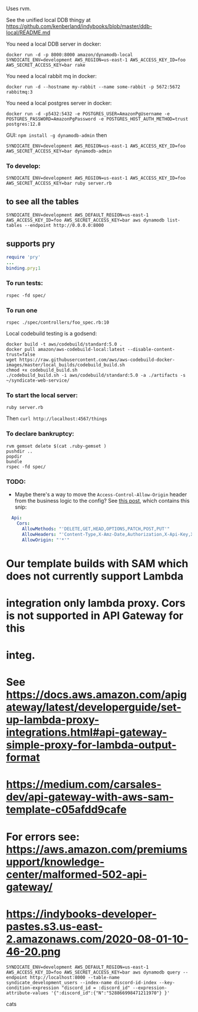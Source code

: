 Uses rvm.

See the unified local DDB thingy at https://github.com/kenberland/indybooks/blob/master/ddb-local/README.md

You need a local DDB server in docker:

```
docker run -d -p 8000:8000 amazon/dynamodb-local
SYNDICATE_ENV=development AWS_REGION=us-east-1 AWS_ACCESS_KEY_ID=foo AWS_SECRET_ACCESS_KEY=bar rake
```

You need a local rabbit mq in docker:
```
docker run -d --hostname my-rabbit --name some-rabbit -p 5672:5672 rabbitmq:3
```

You need a local postgres server in docker:

```
docker run -d -p5432:5432 -e POSTGRES_USER=AmazonPgUsername -e POSTGRES_PASSWORD=AmazonPgPassword -e POSTGRES_HOST_AUTH_METHOD=trust postgres:12.8
```

GUI: `npm install -g dynamodb-admin` then
```
SYNDICATE_ENV=development AWS_REGION=us-east-1 AWS_ACCESS_KEY_ID=foo AWS_SECRET_ACCESS_KEY=bar dynamodb-admin
```

### To develop:
```
SYNDICATE_ENV=development AWS_REGION=us-east-1 AWS_ACCESS_KEY_ID=foo AWS_SECRET_ACCESS_KEY=bar ruby server.rb
```

## to see all the tables
`SYNDICATE_ENV=development AWS_DEFAULT_REGION=us-east-1 AWS_ACCESS_KEY_ID=foo AWS_SECRET_ACCESS_KEY=bar aws dynamodb list-tables --endpoint http://0.0.0.0:8000`

## supports pry
```ruby
require 'pry'
...
binding.pry;1
```

### To run tests:

```
rspec -fd spec/
```
### To run one
```
rspec ./spec/controllers/foo_spec.rb:10

```

Local codebuild testing is a godsend:
```
docker build -t aws/codebuild/standard:5.0 .
docker pull amazon/aws-codebuild-local:latest --disable-content-trust=false
wget https://raw.githubusercontent.com/aws/aws-codebuild-docker-images/master/local_builds/codebuild_build.sh
chmod +x codebuild_build.sh
./codebuild_build.sh -i aws/codebuild/standard:5.0 -a ./artifacts -s ~/syndicate-web-service/
```


### To start the local server:
```
ruby server.rb
```

Then `curl http://localhost:4567/things`

### To declare bankruptcy:
```
rvm gemset delete $(cat .ruby-gemset )
pushdir ..
popdir
bundle
rspec -fd spec/
```


### TODO:

- Maybe there's a way to move the `Access-Control-Allow-Origin` header from the business logic to the config? See [this post](https://alexharv074.github.io/2019/03/31/introduction-to-sam-part-iii-adding-a-proxy-endpoint-and-cors-configuration.html), which contains this snip:

```yaml
  Api:
    Cors:
      AllowMethods: "'DELETE,GET,HEAD,OPTIONS,PATCH,POST,PUT'"
      AllowHeaders: "'Content-Type,X-Amz-Date,Authorization,X-Api-Key,X-Amz-Security-Token'"
      AllowOrigin: "'*'"
```


  # Our template builds with SAM which does not currently support Lambda
  # integration only lambda proxy. Cors is not supported in API Gateway for this
  # integ.
  # See https://docs.aws.amazon.com/apigateway/latest/developerguide/set-up-lambda-proxy-integrations.html#api-gateway-simple-proxy-for-lambda-output-format
  # https://medium.com/carsales-dev/api-gateway-with-aws-sam-template-c05afdd9cafe

  # For errors see: https://aws.amazon.com/premiumsupport/knowledge-center/malformed-502-api-gateway/
  # https://indybooks-developer-pastes.s3.us-east-2.amazonaws.com/2020-08-01-10-46-20.png


```
SYNDICATE_ENV=development AWS_DEFAULT_REGION=us-east-1 AWS_ACCESS_KEY_ID=foo AWS_SECRET_ACCESS_KEY=bar aws dynamodb query --endpoint http://localhost:8000 --table-name syndicate_development_users --index-name discord-id-index --key-condition-expression "discord_id = :discord_id" --expression-attribute-values '{":discord_id":{"N":"528866998471211970"} }'
```

cats
